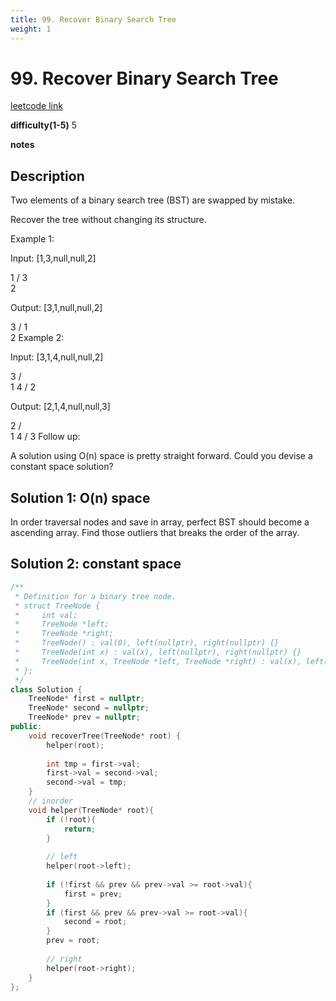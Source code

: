 ```yaml
---
title: 99. Recover Binary Search Tree
weight: 1
---
```

# 99. Recover Binary Search Tree

[leetcode link](https://leetcode.com/problems/recover-binary-search-tree/)

**difficulty(1-5)** 
5

**notes**   


## Description

Two elements of a binary search tree (BST) are swapped by mistake.

Recover the tree without changing its structure.

Example 1:

Input: [1,3,null,null,2]

   1
  /
 3
  \
   2

Output: [3,1,null,null,2]

   3
  /
 1
  \
   2
Example 2:

Input: [3,1,4,null,null,2]

  3
 / \
1   4
   /
  2

Output: [2,1,4,null,null,3]

  2
 / \
1   4
   /
  3
Follow up:

A solution using O(n) space is pretty straight forward.
Could you devise a constant space solution?

## Solution 1: O(n) space

In order traversal nodes and save in array, perfect BST should become a ascending array. Find those outliers that breaks the order of the array.

## Solution 2: constant space

```c++
/**
 * Definition for a binary tree node.
 * struct TreeNode {
 *     int val;
 *     TreeNode *left;
 *     TreeNode *right;
 *     TreeNode() : val(0), left(nullptr), right(nullptr) {}
 *     TreeNode(int x) : val(x), left(nullptr), right(nullptr) {}
 *     TreeNode(int x, TreeNode *left, TreeNode *right) : val(x), left(left), right(right) {}
 * };
 */
class Solution {
    TreeNode* first = nullptr;
    TreeNode* second = nullptr;
    TreeNode* prev = nullptr;
public:
    void recoverTree(TreeNode* root) {
        helper(root);
        
        int tmp = first->val;
        first->val = second->val;
        second->val = tmp;        
    }
    // inorder
    void helper(TreeNode* root){
        if (!root){
            return;
        }
        
        // left
        helper(root->left);
        
        if (!first && prev && prev->val >= root->val){
            first = prev;
        }
        if (first && prev && prev->val >= root->val){
            second = root;
        }
        prev = root;
        
        // right
        helper(root->right);
    }
};
```
